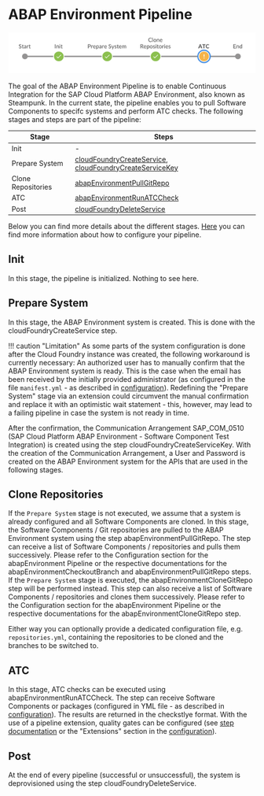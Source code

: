 # ABAP Environment Pipeline

![ABAP Environment Pipeline](../../images/abapPipelineOverview.png)

The goal of the ABAP Environment Pipeline is to enable Continuous Integration for the SAP Cloud Platform ABAP Environment, also known as Steampunk.
In the current state, the pipeline enables you to pull Software Components to specifc systems and perform ATC checks. The following stages and steps are part of the pipeline:

| Stage                    | Steps |
|--------------------------|-------|
| Init                     | -     |
| Prepare System           | [cloudFoundryCreateService](https://sap.github.io/jenkins-library/steps/cloudFoundryCreateService/), [cloudFoundryCreateServiceKey](https://sap.github.io/jenkins-library/steps/cloudFoundryCreateServiceKey/)|
| Clone Repositories       | [abapEnvironmentPullGitRepo](https://sap.github.io/jenkins-library/steps/abapEnvironmentPullGitRepo/)|
| ATC                      | [abapEnvironmentRunATCCheck](https://sap.github.io/jenkins-library/steps/abapEnvironmentRunATCCheck/)|
| Post                     | [cloudFoundryDeleteService](https://sap.github.io/jenkins-library/steps/cloudFoundryDeleteService/)|

Below you can find more details about the different stages. [Here](configuration.md) you can find more information about how to configure your pipeline.

## Init

In this stage, the pipeline is initialized. Nothing to see here.

## Prepare System

In this stage, the ABAP Environment system is created. This is done with the cloudFoundryCreateService step.

!!! caution "Limitation"
    As some parts of the system configuration is done after the Cloud Foundry instance was created, the following workaround is currently necessary:
    An authorized user has to manually confirm that the ABAP Environment system is ready. This is the case when the email has been received by the initially provided administrator (as configured in the file `manifest.yml` - as described in [configuration](configuration.md)).
    Redefining the "Prepare System" stage via an extension could circumvent the manual confirmation and replace it with an optimistic wait statement - this, however, may lead to a failing pipeline in case the system is not ready in time.

After the confirmation, the Communication Arrangement SAP_COM_0510 (SAP Cloud Platform ABAP Environment - Software Component Test Integration) is created using the step cloudFoundryCreateServiceKey. With the creation of the Communication Arrangement, a User and Password is created on the ABAP Environment system for the APIs that are used in the following stages.

## Clone Repositories

If the `Prepare System` stage is not executed, we assume that a system is already configured and all Software Components are cloned.
In this stage, the Software Components / Git repositories are pulled to the ABAP Environment system using the step abapEnvironmentPullGitRepo.
The step can receive a list of Software Components / repositories and pulls them successively.
Please refer to the Configuration section for the abapEnvironment Pipeline or the respective documentations for the abapEnvironmentCheckoutBranch and abapEnvironmentPullGitRepo steps.
If the `Prepare System` stage is executed, the abapEnvironmentCloneGitRepo step will be performed instead.
This step can also receive a list of Software Components / repositories and clones them successively.
Please refer to the Configuration section for the abapEnvironment Pipeline or the respective documentations for the abapEnvironmentCloneGitRepo step.

Either way you can optionally provide a dedicated configuration file, e.g. `repositories.yml`, containing the repositories to be cloned and the branches to be switched to.

## ATC

In this stage, ATC checks can be executed using abapEnvironmentRunATCCheck. The step can receive Software Components or packages (configured in YML file - as described in [configuration](configuration.md)). The results are returned in the checkstlye format. With the use of a pipeline extension, quality gates can be configured (see [step documentation](https://sap.github.io/jenkins-library/steps/abapEnvironmentRunATCCheck/) or the "Extensions" section in the [configuration](configuration.md)).

## Post

At the end of every pipeline (successful or unsuccessful), the system is deprovisioned using the step cloudFoundryDeleteService.
